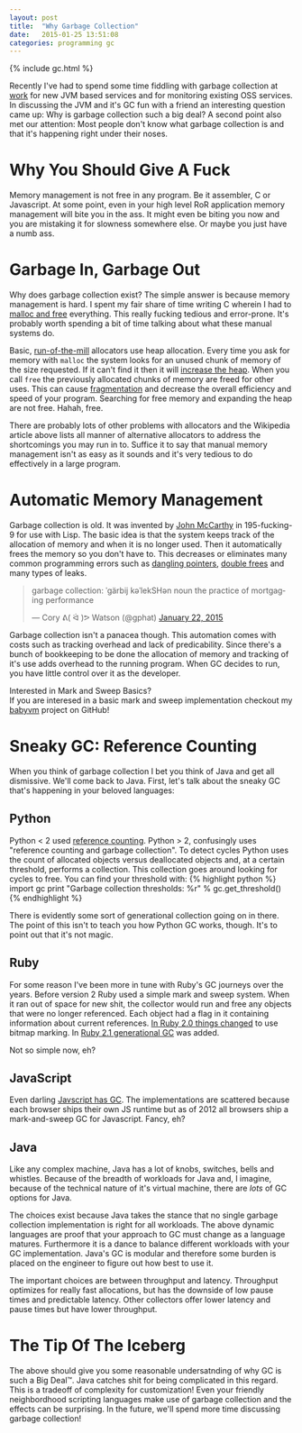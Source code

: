 ```yaml
---
layout: post
title:  "Why Garbage Collection"
date:   2015-01-25 13:51:08
categories: programming gc
---
```


{% include gc.html %}

Recently I've had to spend some time fiddling with garbage collection at [work](http://keen.io) for new JVM based services and for monitoring existing OSS services. In discussing the JVM and it's GC fun with a friend an interesting question came up: Why is garbage collection such a big deal? A second point also met our attention: Most people don't know what garbage collection is and that it's happening right under their noses.

# Why You Should Give A Fuck

Memory management is not free in any program. Be it assembler, C or Javascript. At some point, even in your high level RoR application memory management will bite you in the ass. It might even be biting you now and you are mistaking it for slowness somewhere else. Or maybe you just have a numb ass.

# Garbage In, Garbage Out

Why does garbage collection exist? The simple answer is because memory management is hard. I spent my fair share of time writing C wherein I had to [malloc and free](http://en.wikipedia.org/wiki/C_dynamic_memory_allocation) everything. This really fucking tedious and error-prone. It's probably worth spending a bit of time talking about what these manual systems do.

Basic, [run-of-the-mill](http://en.wikipedia.org/wiki/C_dynamic_memory_allocation) allocators use heap allocation. Every time you ask for memory with `malloc` the system looks for an unused chunk of memory of the size requested. If it can't find it then it will [increase the heap](http://en.wikipedia.org/wiki/Sbrk). When you call `free` the previously allocated chunks of memory are freed for other uses. This can cause [fragmentation](http://en.wikipedia.org/wiki/Fragmentation_(computing)) and decrease the overall efficiency and speed of your program. Searching for free memory and expanding the heap are not free. Hahah, free.

There are probably lots of other problems with allocators and the Wikipedia article above lists all manner of alternative allocators to address the shortcomings you may run in to. Suffice it to say that manual memory management isn't as easy as it sounds and it's very tedious to do effectively in a large program.

# Automatic Memory Management

Garbage collection is old. It was invented by [John McCarthy](http://en.wikipedia.org/wiki/John_McCarthy_(computer_scientist)) in 195-fucking-9 for use with Lisp. The basic idea is that the system keeps track of the allocation of memory and when it is no longer used. Then it automatically frees the memory so you don't have to. This decreases or eliminates many common programming errors such as [dangling pointers](http://en.wikipedia.org/wiki/Dangling_pointer), [double frees](https://www.owasp.org/index.php/Double_Free) and many types of leaks.

<blockquote class="twitter-tweet" lang="en"><p>garbage collection: ˈgärbij kəˈlekSHən&#10;&#10;noun&#10;&#10;the practice of mortgaging performance</p>&mdash; Cory ᕕ( ᐛ )ᕗ Watson (@gphat) <a href="https://twitter.com/gphat/status/558358029158973440">January 22, 2015</a></blockquote> <script async src="//platform.twitter.com/widgets.js" charset="utf-8"></script>

Garbage collection isn't a panacea though. This automation comes with costs such as tracking overhead and lack of predicability. Since there's a bunch of bookkeeping to be done the allocation of memory and tracking of it's use adds overhead to the running program. When GC decides to run, you have little control over it as the developer.

<div class="panel panel-info">
  <div class="panel-heading">
    <div class="panel-title"><i class="fa fa-question"></i> Interested in Mark and Sweep Basics?</div>
  </div>
  <div class="panel-body">
    If you are interesed in a basic mark and sweep implementation checkout my <a href="https://github.com/gphat/babyvm">babyvm</a> project on GitHub!
  </div>
</div>

# Sneaky GC: Reference Counting

When you think of garbage collection I bet you think of Java and get all dismissive. We'll come back to Java. First, let's talk about the sneaky GC that's happening in your beloved languages:

## Python

Python < 2 used [reference counting](http://en.wikipedia.org/wiki/Garbage_collection_(computer_science)#Reference_counting). Python > 2, confusingly uses "reference counting and garbage collection". To detect cycles Python uses the count of allocated objects versus deallocated objects and, at a certain threshold, performs a collection. This collection goes around looking for cycles to free. You can find your threshold with:
{% highlight python %}
import gc
print "Garbage collection thresholds: %r" % gc.get_threshold()
{% endhighlight %}

There is evidently some sort of generational collection going on in there. The point of this isn't to teach you how Python GC works, though. It's to point out that it's not magic.

## Ruby

For some reason I've been more in tune with Ruby's GC journeys over the years. Before version 2 Ruby used a simple mark and sweep system. When it ran out of space for new shit, the collector would run and free any objects that were no longer referenced. Each object had a flag in it containing information about current references. [In Ruby 2.0 things changed](http://magazine.rubyist.net/?Ruby200SpecialEn-gc) to use bitmap marking. In [Ruby 2.1 generational GC](http://www.infoq.com/news/2013/09/ruby-2-1-gc-revamp) was added.

Not so simple now, eh?

## JavaScript

Even darling [Javscript has GC](https://developer.mozilla.org/en-US/docs/Web/JavaScript/Memory_Management). The implementations are scattered because each browser ships their own JS runtime but as of 2012 all browsers ship a mark-and-sweep GC for Javascript.  Fancy, eh?

## Java

Like any complex machine, Java has a lot of knobs, switches, bells and whistles. Because of the breadth of workloads for Java and, I imagine, because of the technical nature of it's virtual machine, there are *lots* of GC options for Java.

The choices exist because Java takes the stance that no single garbage collection implementation is right for all workloads. The above dynamic languages are proof that your approach to GC must change as a language matures. Furthermore it is a dance to balance different workloads with your GC implementation. Java's GC is modular and therefore some burden is placed on the engineer to figure out how best to use it.

The important choices are between throughput and latency. Throughput optimizes for really fast allocations, but has the downside of low pause times and predictable latency. Other collectors offer lower latency and pause times but have lower throughput.

# The Tip Of The Iceberg

The above should give you some reasonable undersatnding of why GC is such a Big Deal™. Java catches shit for being complicated in this regard. This is a tradeoff of complexity for customization! Even your friendly neighbordhood scripting languages make use of garbage collection and the effects can be surprising. In the future, we'll spend more time discussing garbage collection!
